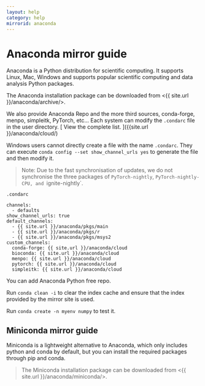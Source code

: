 ```yaml
---
layout: help
category: help
mirrorid: anaconda
---
```


# Anaconda mirror guide

Anaconda is a Python distribution for scientific computing. It supports Linux, Mac, Windows and supports popular
scientific computing and data analysis Python packages.

The Anaconda installation package can be downloaded from <{{ site.url }}/anaconda/archive/>.

We also provide Anaconda Repo and the more third sources, conda-forge, menpo, simpleitk, PyTorch, etc...
Each system can modify the `.condarc` file in the user directory.
[ View the complete list. ]({{site.url }}/anaconda/cloud/)

Windows users cannot directly create a file with the name `.condarc`.
They can execute `conda config --set show_channel_urls yes` to generate the file and then modify it.

> Note: Due to the fast synchronisation of updates, we do not synchronise the three packages
of `PyTorch-nightly`, `PyTorch-nightly-CPU, and `ignite-nightly`.

`.condarc`
```
channels:
  - defaults
show_channel_urls: true
default_channels:
  - {{ site.url }}/anaconda/pkgs/main
  - {{ site.url }}/anaconda/pkgs/r
  - {{ site.url }}/anaconda/pkgs/msys2
custom_channels:
  conda-forge: {{ site.url }}/anaconda/cloud
  bioconda: {{ site.url }}/anaconda/cloud
  menpo: {{ site.url }}/anaconda/cloud
  pytorch: {{ site.url }}/anaconda/cloud
  simpleitk: {{ site.url }}/anaconda/cloud
```

You can add Anaconda Python free repo.

Run `conda clean -i` to clear the index cache and ensure that the index provided by the mirror site is used.

Run `conda create -n myenv numpy` to test it.

## Miniconda mirror guide

Miniconda is a lightweight alternative to Anaconda, which only includes python and conda by default, but you can
install the required packages through pip and conda.

> The Miniconda installation package can be downloaded from <{{ site.url }}/anaconda/miniconda/>.
